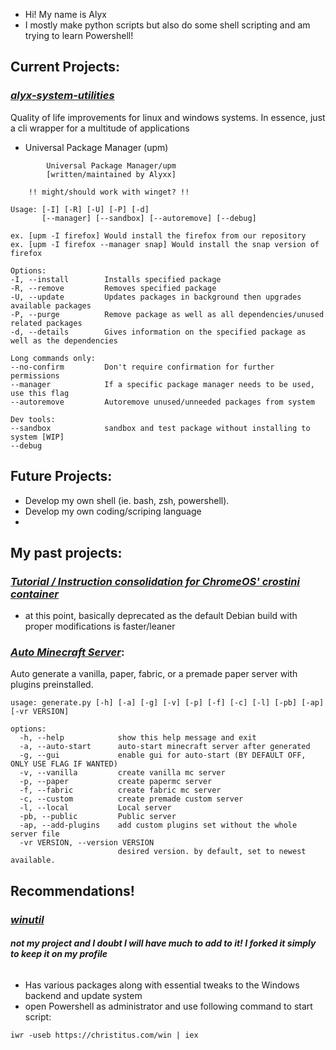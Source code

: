 - Hi! My name is Alyx
- I mostly make python scripts but also do some shell scripting and am trying to learn Powershell!

## Current Projects:

### *[alyx-system-utilities](https://github.com/7fours/alyx-system-utilities)*
Quality of life improvements for linux and windows systems. In essence, just a cli wrapper for a multitude of applications

- Universal Package Manager (upm)
```
        Universal Package Manager/upm     
        [written/maintained by Alyxx]
        
    !! might/should work with winget? !!

Usage: [-I] [-R] [-U] [-P] [-d]
       [--manager] [--sandbox] [--autoremove] [--debug]
       
ex. [upm -I firefox] Would install the firefox from our repository
ex. [upm -I firefox --manager snap] Would install the snap version of firefox

Options:
-I, --install        Installs specified package
-R, --remove         Removes specified package
-U, --update         Updates packages in background then upgrades available packages
-P, --purge          Remove package as well as all dependencies/unused related packages
-d, --details        Gives information on the specified package as well as the dependencies

Long commands only:
--no-confirm         Don't require confirmation for further permissions
--manager            If a specific package manager needs to be used, use this flag
--autoremove         Autoremove unused/unneeded packages from system

Dev tools:
--sandbox            sandbox and test package without installing to system [WIP]
--debug
```

## Future Projects:

- Develop my own shell (ie. bash, zsh, powershell).
- Develop my own coding/scriping language
- 

## My past projects:

### *[Tutorial / Instruction consolidation for ChromeOS' crostini container](https://github.com/7fours/crostini)*
- at this point, basically deprecated as the default Debian build with proper modifications is faster/leaner

### *[Auto Minecraft Server](https://github.com/7fours/auto-mcserver)*:
Auto generate a vanilla, paper, fabric, or a premade paper server with plugins preinstalled.

```
usage: generate.py [-h] [-a] [-g] [-v] [-p] [-f] [-c] [-l] [-pb] [-ap] [-vr VERSION]

options:
  -h, --help            show this help message and exit
  -a, --auto-start      auto-start minecraft server after generated
  -g, --gui             enable gui for auto-start (BY DEFAULT OFF, ONLY USE FLAG IF WANTED)
  -v, --vanilla         create vanilla mc server
  -p, --paper           create papermc server
  -f, --fabric          create fabric mc server
  -c, --custom          create premade custom server
  -l, --local           Local server
  -pb, --public         Public server
  -ap, --add-plugins    add custom plugins set without the whole server file
  -vr VERSION, --version VERSION
                        desired version. by default, set to newest available.
```
## Recommendations!
### *[winutil](https://github.com/7fours/winutil)* 
###### ***not my project and I doubt I will have much to add to it! I forked it simply to keep it on my profile***
- Has various packages along with essential tweaks to the Windows backend and update system
- open Powershell as administrator and use following command to start script:
```
iwr -useb https://christitus.com/win | iex
```
